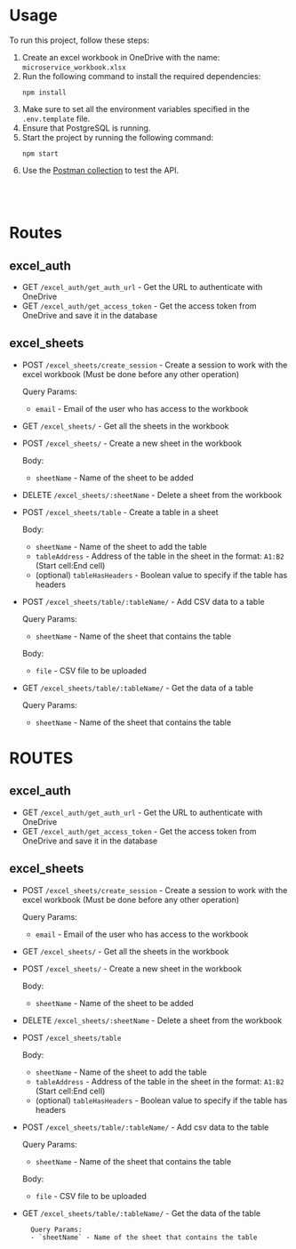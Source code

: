 # Usage

To run this project, follow these steps:

1. Create an excel workbook in OneDrive with the name: `microservice_workbook.xlsx`
2. Run the following command to install the required dependencies:
    ```
    npm install
    ```
3. Make sure to set all the environment variables specified in the `.env.template` file.
4. Ensure that PostgreSQL is running.
5. Start the project by running the following command:
    ```
    npm start
    ```
6. Use the [Postman collection](https://speeding-shuttle-145414.postman.co/workspace/New-Team-Workspace~9bbc6a62-0def-40d9-bad3-56959c01b44b/collection/32573845-2bccb303-05c6-40f4-a20c-69393dea7322?action=share&creator=32573845) to test the API.

</br>
</br>

# Routes

## excel_auth

- GET `/excel_auth/get_auth_url` - Get the URL to authenticate with OneDrive
- GET `/excel_auth/get_access_token` - Get the access token from OneDrive and save it in the database

## excel_sheets 

- POST `/excel_sheets/create_session` - Create a session to work with the excel workbook (Must be done before any other operation)

     Query Params: 
     - `email` - Email of the user who has access to the workbook

- GET `/excel_sheets/` - Get all the sheets in the workbook
- POST `/excel_sheets/` - Create a new sheet in the workbook

     Body: 
     - `sheetName` - Name of the sheet to be added

- DELETE `/excel_sheets/:sheetName` - Delete a sheet from the workbook

- POST `/excel_sheets/table` - Create a table in a sheet

     Body:
     - `sheetName` - Name of the sheet to add the table
     - `tableAddress` - Address of the table in the sheet in the format: `A1:B2` (Start cell:End cell)
     - (optional) `tableHasHeaders` - Boolean value to specify if the table has headers 

- POST `/excel_sheets/table/:tableName/` - Add CSV data to a table

     Query Params:
     - `sheetName` - Name of the sheet that contains the table

     Body:
     - `file` - CSV file to be uploaded

- GET `/excel_sheets/table/:tableName/` - Get the data of a table
     
     Query Params:
     - `sheetName` - Name of the sheet that contains the table

# ROUTES

## excel_auth

- GET `/excel_auth/get_auth_url` - Get the URL to authenticate with OneDrive
- GET `/excel_auth/get_access_token` - Get the access token from OneDrive and save it in the database

## excel_sheets 

- POST `/excel_sheets/create_session` - Create a session to work with the excel workbook (Must be done before any other operation)

    Query Params: 
    - `email` - Email of the user who has access to the workbook
- GET `/excel_sheets/` - Get all the sheets in the workbook
- POST `/excel_sheets/` - Create a new sheet in the workbook

    Body: 
    - `sheetName` - Name of the sheet to be added

- DELETE `/excel_sheets/:sheetName` - Delete a sheet from the workbook

- POST `/excel_sheets/table`

    Body:
    - `sheetName` - Name of the sheet to add the table
    - `tableAddress` - Address of the table in the sheet in the format: `A1:B2` (Start cell:End cell)
    - (optional) `tableHasHeaders` - Boolean value to specify if the table has headers 

- POST `/excel_sheets/table/:tableName/` - Add csv data to the table

    Query Params:
    - `sheetName` - Name of the sheet that contains the table

    Body:
    - `file` - CSV file to be uploaded

- GET `/excel_sheets/table/:tableName/` - Get the data of the table
    
        Query Params:
        - `sheetName` - Name of the sheet that contains the table




